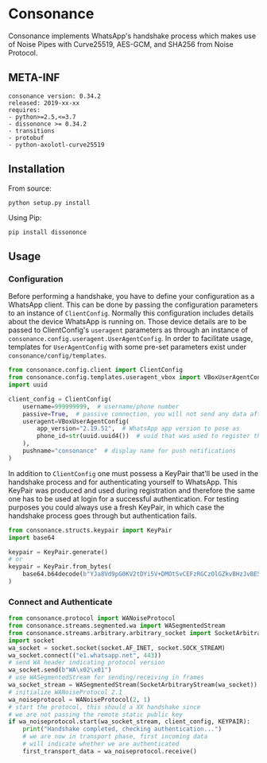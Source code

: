 # Consonance

Consonance implements WhatsApp's handshake process which makes use of Noise Pipes with Curve25519, AES-GCM,
and SHA256 from Noise Protocol.

## META-INF
```
consonance version: 0.34.2
released: 2019-xx-xx
requires:
- python>=2.5,<=3.7
- dissononce >= 0.34.2
- transitions
- protobuf
- python-axolotl-curve25519
```

## Installation

From source:
```
python setup.py install
```
Using Pip:
```
pip install dissononce
```

## Usage

### Configuration

Before performing a handshake, you have to define your configuration as a WhatsApp client. This can be done by passing
the configuration parameters to an instance of ```ClientConfig```. Normally this configuration includes details about the 
device WhatsApp is running on. Those device details are to be passed to ClientConfig's ```useragent``` parameters as 
through an instance of ```consonance.config.useragent.UserAgentConfig```. In order to facilitate usage, 
templates for ```UserAgentConfig``` with some pre-set parameters exist under ```consonance/config/templates```. 

```python
from consonance.config.client import ClientConfig
from consonance.config.templates.useragent_vbox import VBoxUserAgentConfig
import uuid

client_config = ClientConfig(
    username=999999999,  # username/phone number
    passive=True,  # passive connection, you will not send any data after handshake, only receive
    useragent=VBoxUserAgentConfig(
        app_version="2.19.51",  # WhatsApp app version to pose as
        phone_id=str(uuid.uuid4())  # uuid that was used to register the aforementioned username
    ),
    pushname="consonance"  # display name for push notifications
)
```

In addition to ```ClientConfig``` one must possess a KeyPair that'll be used in the handshake process and for
authenticating yourself to WhatsApp. This KeyPair was produced and used during registration and therefore the 
same one has to be used at login for a successful authentication. For testing purposes you could always use a 
fresh KeyPair, in which case the handshake process goes through but authentication fails.

```python
from consonance.structs.keypair import KeyPair
import base64

keypair = KeyPair.generate()
# or
keypair = KeyPair.from_bytes(
    base64.b64decode(b"YJa8Vd9pG0KV2tDYi5V+DMOtSvCEFzRGCzOlGZkvBHzJvBE5C3oC2Fruniw0GBGo7HHgR4TjvjI3C9AihStsVg==")
)
```

### Connect and Authenticate

```python
from consonance.protocol import WANoiseProtocol
from consonance.streams.segmented.wa import WASegmentedStream
from consonance.streams.arbitrary.arbitrary_socket import SocketArbitraryStream
import socket
wa_socket = socket.socket(socket.AF_INET, socket.SOCK_STREAM)
wa_socket.connect(("e1.whatsapp.net", 443))
# send WA header indicating protocol version
wa_socket.send(b"WA\x02\x01")
# use WASegmentedStream for sending/receiving in frames
wa_socket_stream = WASegmentedStream(SocketArbitraryStream(wa_socket))
# initialize WANoiseProtocol 2.1
wa_noiseprotocol = WANoiseProtocol(2, 1)
# start the protocol, this should a XX handshake since
# we are not passing the remote static public key
if wa_noiseprotocol.start(wa_socket_stream, client_config, KEYPAIR):
    print("Handshake completed, checking authentication...")
    # we are now in transport phase, first incoming data
    # will indicate whether we are authenticated
    first_transport_data = wa_noiseprotocol.receive()
```

